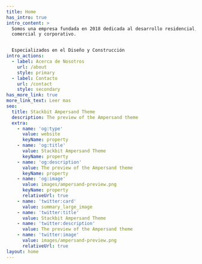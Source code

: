```yaml
---
title: Home
has_intro: true
intro_content: >
  Somos una empresa fundada en 2018 dedicada al desarrollo residencial,
  comercial y corporativo.


  Especializados en el Diseño y Construcción
intro_actions:
  - label: Acerca de Nosotros
    url: /about
    style: primary
  - label: Contacto
    url: /contact
    style: secondary
has_more_link: true
more_link_text: Leer mas
seo:
  title: Stackbit Ampersand Theme
  description: The preview of the Ampersand theme
  extra:
    - name: 'og:type'
      value: website
      keyName: property
    - name: 'og:title'
      value: Stackbit Ampersand Theme
      keyName: property
    - name: 'og:description'
      value: The preview of the Ampersand theme
      keyName: property
    - name: 'og:image'
      value: images/ampersand-preview.png
      keyName: property
      relativeUrl: true
    - name: 'twitter:card'
      value: summary_large_image
    - name: 'twitter:title'
      value: Stackbit Ampersand Theme
    - name: 'twitter:description'
      value: The preview of the Ampersand theme
    - name: 'twitter:image'
      value: images/ampersand-preview.png
      relativeUrl: true
layout: home
---
```

